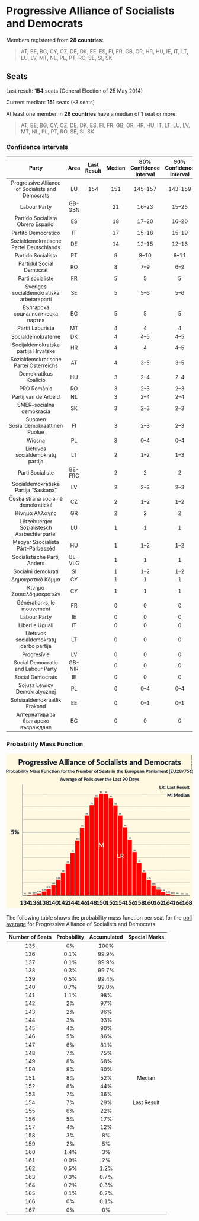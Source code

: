 # Progressive Alliance of Socialists and Democrats

Members registered from **28 countries**:

> AT, BE, BG, CY, CZ, DE, DK, EE, ES, FI, FR, GB, GR, HR, HU, IE, IT, LT, LU, LV, MT, NL, PL, PT, RO, SE, SI, SK

## Seats

Last result: **154** seats (General Election of 25 May 2014)

Current median: **151** seats (-3 seats)

At least one member in **26 countries** have a median of 1 seat or more:

> AT, BE, BG, CY, CZ, DE, DK, ES, FI, FR, GB, GR, HR, HU, IT, LT, LU, LV, MT, NL, PL, PT, RO, SE, SI, SK

### Confidence Intervals

| Party | Area | Last Result | Median | 80% Confidence Interval | 90% Confidence Interval | 95% Confidence Interval | 99% Confidence Interval |
|:-----:|:----:|:-----------:|:------:|:-----------------------:|:-----------------------:|:-----------------------:|:-----------------------:|
| Progressive Alliance of Socialists and Democrats | EU | 154 | 151 | 145–157 | 143–159 | 141–160 | 138–163 |
| Labour Party | GB-GBN | | 21 | 16–23 | 15–25 | 15–25 | 14–26 |
| Partido Socialista Obrero Español | ES | | 18 | 17–20 | 16–20 | 16–20 | 16–21 |
| Partito Democratico | IT | | 17 | 15–18 | 15–19 | 14–19 | 14–20 |
| Sozialdemokratische Partei Deutschlands | DE | | 14 | 12–15 | 12–16 | 12–16 | 12–16 |
| Partido Socialista | PT | | 9 | 8–10 | 8–11 | 8–11 | 7–11 |
| Partidul Social Democrat | RO | | 8 | 7–9 | 6–9 | 6–9 | 6–10 |
| Parti socialiste | FR | | 5 | 5 | 5 | 5 | 5 |
| Sveriges socialdemokratiska arbetareparti | SE | | 5 | 5–6 | 5–6 | 4–6 | 4–6 |
| Българска социалистическа партия | BG | | 5 | 5 | 5 | 5 | 5 |
| Partit Laburista | MT | | 4 | 4 | 4 | 4 | 4 |
| Socialdemokraterne | DK | | 4 | 4–5 | 4–5 | 4–5 | 4–5 |
| Socijaldemokratska partija Hrvatske | HR | | 4 | 4 | 4–5 | 4–5 | 4–5 |
| Sozialdemokratische Partei Österreichs | AT | | 4 | 3–5 | 3–5 | 3–5 | 3–5 |
| Demokratikus Koalíció | HU | | 3 | 2–4 | 2–4 | 2–4 | 2–5 |
| PRO România | RO | | 3 | 2–3 | 2–3 | 2–4 | 2–4 |
| Partij van de Arbeid | NL | | 3 | 2–4 | 2–4 | 2–4 | 2–4 |
| SMER–sociálna demokracia | SK | | 3 | 2–3 | 2–3 | 2–3 | 2–4 |
| Suomen Sosialidemokraattinen Puolue | FI | | 3 | 2–3 | 2–3 | 2–3 | 2–3 |
| Wiosna | PL | | 3 | 0–4 | 0–4 | 0–4 | 0–4 |
| Lietuvos socialdemokratų partija | LT | | 2 | 1–2 | 1–3 | 1–3 | 1–3 |
| Parti Socialiste | BE-FRC | | 2 | 2 | 2 | 2 | 2 |
| Sociāldemokrātiskā Partija “Saskaņa” | LV | | 2 | 2–3 | 2–3 | 2–3 | 2–3 |
| Česká strana sociálně demokratická | CZ | | 2 | 1–2 | 1–2 | 1–2 | 0–2 |
| Κίνημα Αλλαγής | GR | | 2 | 2 | 2 | 2 | 2 |
| Lëtzebuerger Sozialistesch Aarbechterpartei | LU | | 1 | 1 | 1 | 1 | 1 |
| Magyar Szocialista Párt–Párbeszéd | HU | | 1 | 1–2 | 1–2 | 1–2 | 1–3 |
| Socialistische Partij Anders | BE-VLG | | 1 | 1 | 1 | 1 | 1 |
| Socialni demokrati | SI | | 1 | 1–2 | 1–2 | 1–2 | 0–2 |
| Δημοκρατικό Κόμμα | CY | | 1 | 1 | 1 | 1 | 1 |
| Κίνημα Σοσιαλδημοκρατών | CY | | 1 | 1 | 1 | 1 | 1 |
| Génération·s, le mouvement | FR | | 0 | 0 | 0 | 0 | 0 |
| Labour Party | IE | | 0 | 0 | 0 | 0 | 0 |
| Liberi e Uguali | IT | | 0 | 0 | 0 | 0 | 0 |
| Lietuvos socialdemokratų darbo partija | LT | | 0 | 0 | 0 | 0–1 | 0–1 |
| Progresīvie | LV | | 0 | 0 | 0 | 0 | 0 |
| Social Democratic and Labour Party | GB-NIR | | 0 | 0 | 0 | 0 | 0 |
| Social Democrats | IE | | 0 | 0 | 0 | 0 | 0 |
| Sojusz Lewicy Demokratycznej | PL | | 0 | 0–4 | 0–4 | 0–4 | 0–5 |
| Sotsiaaldemokraatlik Erakond | EE | | 0 | 0–1 | 0–1 | 0–1 | 0–1 |
| Алтернатива за българско възраждане | BG | | 0 | 0 | 0 | 0 | 0 |

### Probability Mass Function

![Graph with seats probability mass function not yet produced](average-2019-09-30-seats-pmf-progressiveallianceofsocialistsanddemocrats.png "Seats Probability Mass Function")

The following table shows the probability mass function per seat for the [poll average](average-2019-09-30.html) for Progressive Alliance of Socialists and Democrats.

| Number of Seats | Probability | Accumulated | Special Marks |
|:---------------:|:-----------:|:-----------:|:-------------:|
| 135 | 0% | 100% |  |
| 136 | 0.1% | 99.9% |  |
| 137 | 0.1% | 99.9% |  |
| 138 | 0.3% | 99.7% |  |
| 139 | 0.5% | 99.4% |  |
| 140 | 0.7% | 99.0% |  |
| 141 | 1.1% | 98% |  |
| 142 | 2% | 97% |  |
| 143 | 2% | 96% |  |
| 144 | 3% | 93% |  |
| 145 | 4% | 90% |  |
| 146 | 5% | 86% |  |
| 147 | 6% | 81% |  |
| 148 | 7% | 75% |  |
| 149 | 8% | 68% |  |
| 150 | 8% | 60% |  |
| 151 | 8% | 52% | Median |
| 152 | 8% | 44% |  |
| 153 | 7% | 36% |  |
| 154 | 7% | 29% | Last Result |
| 155 | 6% | 22% |  |
| 156 | 5% | 17% |  |
| 157 | 4% | 12% |  |
| 158 | 3% | 8% |  |
| 159 | 2% | 5% |  |
| 160 | 1.4% | 3% |  |
| 161 | 0.9% | 2% |  |
| 162 | 0.5% | 1.2% |  |
| 163 | 0.3% | 0.7% |  |
| 164 | 0.2% | 0.3% |  |
| 165 | 0.1% | 0.2% |  |
| 166 | 0% | 0.1% |  |
| 167 | 0% | 0% |  |


